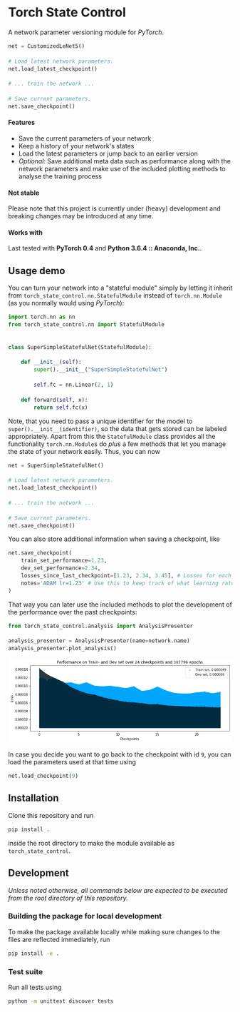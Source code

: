 # Torch State Control

A network parameter versioning module for *PyTorch*.

 ```py
net = CustomizedLeNet5()

# Load latest network parameters.
net.load_latest_checkpoint()

# ... train the network ...

# Save current parameters.
net.save_checkpoint()
 ```

#### Features

- Save the current parameters of your network
- Keep a history of your network's states
- Load the latest parameters or jump back to an earlier version
- *Optional:* Save additional meta data such as performance along with the network parameters and make use of the included plotting methods to analyse the training process

#### Not stable

Please note that this project is currently under (heavy) development and breaking changes may be introduced at any time.

#### Works with

Last tested with **PyTorch 0.4** and **Python 3.6.4 :: Anaconda, Inc.**.

## Usage demo

You can turn your network into a "stateful module" simply by letting it inherit from `torch_state_control.nn.StatefulModule` instead of `torch.nn.Module` (as you normally would using *PyTorch*):

```py
import torch.nn as nn
from torch_state_control.nn import StatefulModule


class SuperSimpleStatefulNet(StatefulModule):

    def __init__(self):
        super().__init__("SuperSimpleStatefulNet")

        self.fc = nn.Linear(2, 1)

    def forward(self, x):
        return self.fc(x)
```
Note, that you need to pass a unique identifier for the model to `super().__init__(identifier)`, so the data that gets stored can be labeled appropriately.
Apart from this the `StatefulModule` class provides all the functionality `torch.nn.Module`s do *plus* a few methods that let you manage the state of your network easily. Thus, you can now

 ```py
net = SuperSimpleStatefulNet()

# Load latest network parameters.
net.load_latest_checkpoint()

# ... train the network ...

# Save current parameters.
net.save_checkpoint()
 ```

You can also store additional information when saving a checkpoint, like

```py
net.save_checkpoint(
    train_set_performance=1.23,
    dev_set_performance=2.34,
    losses_since_last_checkpoint=[1.23, 2.34, 3.45], # Losses for each epoch trained since last checkpoint
    notes='ADAM lr=1.23' # Use this to keep track of what learning rate you have used etc.
)
```

That way you can later use the included methods to plot the development of the performance over the past checkpoints:

```py
from torch_state_control.analysis import AnalysisPresenter

analysis_presenter = AnalysisPresenter(name=network.name)
analysis_presenter.plot_analysis()
```

![alt text](./performance_plot_example.png)

In case you decide you want to go back to the checkpoint with id `9`, you can load the parameters used at that time using

 ```py
net.load_checkpoint(9)
 ```

## Installation

Clone this repository and run

```py
pip install .
```

inside the root directory to make the module available as `torch_state_control`.

## Development

*Unless noted otherwise, all commands below are expected to be executed from the root directory of this repository.*

### Building the package for local development

To make the package available locally while making sure changes to the files are reflected immediately, run

```sh
pip install -e .
```

### Test suite

Run all tests using

```sh
python -m unittest discover tests
```
